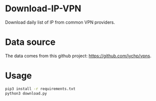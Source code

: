 # Download-IP-VPN
Download daily list of IP from common VPN providers.

# Data source
The data comes from this github project: https://github.com/jychp/vpns.

# Usage
```bash
pip3 install -r requirements.txt
python3 download.py
```
